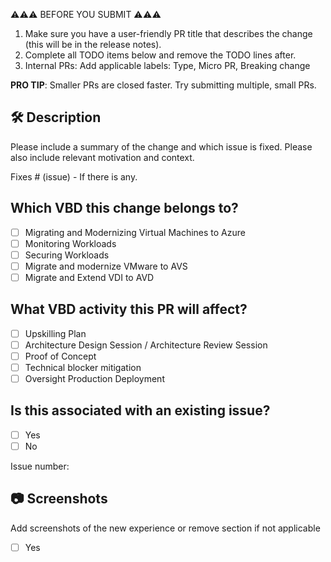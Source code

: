 ⚠️⚠️⚠️ BEFORE YOU SUBMIT ⚠️⚠️⚠️
1. Make sure you have a user-friendly PR title that describes the change (this will be in the release notes).
2. Complete all TODO items below and remove the TODO lines after.
3. Internal PRs: Add applicable labels: Type, Micro PR, Breaking change

**PRO TIP**: Smaller PRs are closed faster. Try submitting multiple, small PRs.

## 🛠️ Description

Please include a summary of the change and which issue is fixed. Please also include relevant motivation and context. 

Fixes # (issue)  - If there is any.

## Which VBD this change belongs to?

- [ ] Migrating and Modernizing Virtual Machines to Azure
- [ ] Monitoring Workloads
- [ ] Securing Workloads
- [ ] Migrate and modernize VMware to AVS
- [ ] Migrate and Extend VDI to AVD

 ## What VBD activity this PR will affect?

- [ ] Upskilling Plan
- [ ] Architecture Design Session / Architecture Review Session
- [ ] Proof of Concept
- [ ] Technical blocker mitigation
- [ ] Oversight Production Deployment

## Is this associated with an existing issue?

- [ ] Yes 
- [ ] No

Issue number:

## 📷 Screenshots
Add screenshots of the new experience or remove section if not applicable

- [ ] Yes